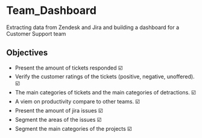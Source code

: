 # Team_Dashboard
Extracting data from Zendesk and Jira and building a dashboard for a Customer Support team

## Objectives
- Present the amount of tickets responded ☑️
- Verify the customer ratings of the tickets (positive, negative, unoffered). ☑️
- The main categories of tickets and the main categories of detractions. ☑️
- A viem on productivity compare to other teams. ☑️
- Present the amount of jira issues ☑️
- Segment the areas of the issues ☑️
- Segment the main categories of the projects ☑️

